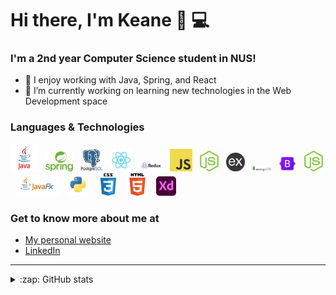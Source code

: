 # Hi there, I'm Keane 👋 💻

### I'm a 2nd year Computer Science student in NUS!

- 👯 I enjoy working with Java, Spring, and React
- 🔭 I’m currently working on learning new technologies in the Web Development space

### Languages & Technologies

<div>
  <a href="https://www.java.com/en/" title="Java"><img width="44" src="images/java.png" /></a>
  &nbsp
  <a href="https://www.java.com/en/" title="Spring Boot"><img width="44" src="images/spring.png" /></a>
  &nbsp
  <a href="https://www.javascript.com/" title="PostgreSQL"><img width="36" src="images/postgreSQL.png" /></a>
  &nbsp
  <a href="https://reactjs.org/" title="React"><img width="36" src="images/react.png" /></a>
  &nbsp
  <a href="https://reactjs.org/" title="Redux"><img width="36" src="images/redux.png" /></a>
  &nbsp
  <a href="https://www.javascript.com/" title="JavaScript"><img width="36" src="images/javascript.png" /></a>
  &nbsp
  <a href="https://nodejs.org/en/" title="Node.js"><img width="30" src="images/nodejs-icon.svg" /></a>
  &nbsp
  <a href="https://nodejs.org/en/" title="Express.js"><img width="30" src="images/express.png" /></a>
  &nbsp
  <a href="https://nodejs.org/en/" title="MongoDB"><img width="30" src="images/mongoDb.png" /></a>
  &nbsp
  <a href="https://nodejs.org/en/" title="Bootstrap"><img width="30" src="images/bootstrap.png" /></a>
  &nbsp
  <a href="https://nodejs.org/en/" title="Node.js"><img width="30" src="images/nodejs-icon.svg" /></a>
  &nbsp
  <a href="https://openjfx.io/" title="JavaFX"><img width="70" src="images/javafx.png" /></a>
  &nbsp
  <a href="https://www.python.org/" title="Python"><img width="36" src="images/python.png" /></a>
  &nbsp
  <a href="https://github.com/topics/css" title="CSS"><img width="36" src="images/css.png" /></a>
  &nbsp
  <a href="https://github.com/topics/html5" title="HTML"><img width="36" src="images/html.png" /></a>
  &nbsp
  <a href="https://www.adobe.com/sea/products/xd.html" title="Adobe XD"><img width="32" src="images/adobexd.png" /></a>
</div>

### Get to know more about me at

* [My personal website](https://keanecjy.github.io/me/)
* [LinkedIn](https://www.linkedin.com/in/keanecjy/)

---

<details>
  
  <summary>:zap: GitHub stats</summary>
    <div><img alt="Keane's Github stats" src="https://github-readme-stats.vercel.app/api?username=keanecjy&show_icons=true&count_private=true" /></div>
<!--     <div><img alt="Keane's Most Used Languages" src="https://github-readme-stats.vercel.app/api/top-langs/?username=keanecjy" /></div> -->
</details>
